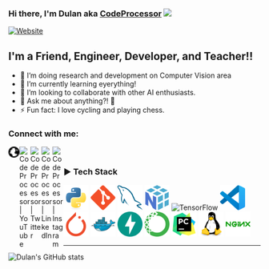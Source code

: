 ### Hi there, I'm Dulan aka [CodeProcessor][website]  <img src="https://raw.githubusercontent.com/MartinHeinz/MartinHeinz/master/wave.gif" width="30px"> 

[![Website](https://img.shields.io/website?label=about.dulanj.com&style=for-the-badge&url=https%3A%2F%2Fabout.dulanj.com)](https://me.dulanj.com)

## I'm a Friend, Engineer, Developer, and Teacher!!

- 🔭 I’m doing research and development on Computer Vision area
- 🌱 I’m currently learning eyerything! 
- 👯 I’m looking to collaborate with other AI enthusiasts.
- 💬 Ask me about anything?! 🤣
- ⚡ Fun fact: I love cycling and playing chess. 

### Connect with me:

[<img align="left" alt="about.dulanj.com" width="22px" src="https://raw.githubusercontent.com/iconic/open-iconic/master/svg/globe.svg" />][website]
[<img align="left" alt="CodeProcessor | YouTube" width="22px" src="https://cdn.jsdelivr.net/npm/simple-icons@v3/icons/youtube.svg" />][youtube]
[<img align="left" alt="CodeProcessor | Twitter" width="22px" src="https://cdn.jsdelivr.net/npm/simple-icons@v3/icons/twitter.svg" />][twitter]
[<img align="left" alt="CodeProcessor | LinkedIn" width="22px" src="https://cdn.jsdelivr.net/npm/simple-icons@v3/icons/linkedin.svg" />][linkedin]
[<img align="left" alt="CodeProcessor | Instagram" width="22px" src="https://cdn.jsdelivr.net/npm/simple-icons@v3/icons/instagram.svg" />][instagram]


<br />
 
### ▶ Tech Stack
<img src= "https://github.com/devicons/devicon/blob/master/icons/python/python-original.svg" alt="Python" height= 50 width = 50> <img src= "https://github.com/devicons/devicon/blob/master/icons/git/git-original.svg" alt="Git" height= 50 width = 50>  <img src= "https://github.com/devicons/devicon/blob/master/icons/mysql/mysql-original.svg" alt="MySQL" height= 50 width = 50>  <img src= "https://github.com/devicons/devicon/blob/master/icons/numpy/numpy-original.svg" alt="NumPy" height= 50 width = 50>   <img src= "https://cdn.worldvectorlogo.com/logos/tensorflow-2.svg" alt="TensorFlow" height= 50 width = 50> <img src= "https://github.com/devicons/devicon/blob/master/icons/vscode/vscode-original.svg" alt="VSCode" height= 50 width = 50>  <img src= "https://raw.githubusercontent.com/devicons/devicon/master/icons/pytorch/pytorch-original.svg" alt="PyTorch" height= 50 width = 50> <img src= "https://raw.githubusercontent.com/devicons/devicon/master/icons/docker/docker-original.svg" alt="Docker" height= 50 width = 50>  <img src= "https://raw.githubusercontent.com/devicons/devicon/master/icons/fastapi/fastapi-original.svg" alt="FastAPI" height= 50 width = 50> <img src= "https://raw.githubusercontent.com/devicons/devicon/master/icons/anaconda/anaconda-original.svg" alt="Anaconda" height= 50 width = 50> <img src= "https://raw.githubusercontent.com/devicons/devicon/draft_release/icons/pycharm/pycharm-original.svg" alt="PyCharm" height= 50 width = 50> <img src= "https://raw.githubusercontent.com/devicons/devicon/master/icons/linux/linux-original.svg" alt="Ubuntu" height= 50 width = 50> <img src= "https://raw.githubusercontent.com/devicons/devicon/master/icons/nginx/nginx-original.svg" alt="Nginx" height= 50 width = 50>  

 ---

![Dulan's GitHub stats](https://github-readme-stats.vercel.app/api?username=CodeProcessor&show_icons=true&hide_title=false&include_all_commits=true&&theme=dark)

[website]: https://about.dulanj.com
[youtube]: https://www.youtube.com/channel/UCe6OrH-94NEKqg2jM31hm4g
[twitter]: https://twitter.com/_dulanj_
[instagram]: https://www.instagram.com/_dulanj_
[linkedin]: https://www.linkedin.com/in/dulanj



